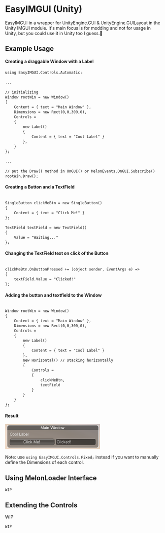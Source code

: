﻿# EasyIMGUI (Unity)
EasyIMGUI in a wrapper for UnityEngine.GUI & UnityEngine.GUILayout in the Unity IMGUI module. It's main focus is for modding and not for usage in Unity, but you could use it in Unity too I guess.🤷



## Example Usage
#### Creating a draggable Window with a Label
```
using EasyIMGUI.Controls.Automatic;

...

// initializing 
Window rootWin = new Window()
{
	Content = { text = "Main Window" },
	Dimensions = new Rect(0,0,300,0),
	Controls = 
	{
		new Label()
		{
			Content = { text = "Cool Label" }
		},
	}
};

...

// put the Draw() method in OnGUI() or MelonEvents.OnGUI.Subscribe()
rootWin.Draw();

```

#### Creating a Button and a TextField

```

SingleButton clickMeBtn = new SingleButton()
{
	Content = { text = "Click Me!" }
};

TextField textField = new TextField()
{
	Value = "Waiting..."
};

```

#### Changing the TextField text on click of the Button

```

clickMeBtn.OnButtonPressed += (object sender, EventArgs e) => 
{
	textField.Value = "Clicked!"
};

```

#### Adding the button and textfield to the Window

```

Window rootWin = new Window()
{
	Content = { text = "Main Window" },
	Dimensions = new Rect(0,0,300,0),
	Controls = 
	{
		new Label()
		{
			Content = { text = "Cool Label" }
		},
		new Horizontal() // stacking horizontally
		{
			Controls = 
			{
				clickMeBtn,
				textField
			}
		}
	}
};

```

#### Result
![ExampleUsageResult](README.Assets/ExampleUsageResult.png)

Note: use ` using EasyIMGUI.Controls.Fixed; ` instead if you want to manually define the Dimensions of each control.

## Using MelonLoader Interface
```
WIP
```

## Extending the Controls
WIP
```
WIP
```